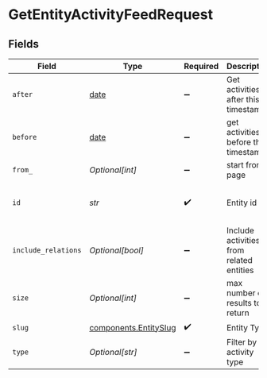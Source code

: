 # GetEntityActivityFeedRequest


## Fields

| Field                                                                | Type                                                                 | Required                                                             | Description                                                          | Example                                                              |
| -------------------------------------------------------------------- | -------------------------------------------------------------------- | -------------------------------------------------------------------- | -------------------------------------------------------------------- | -------------------------------------------------------------------- |
| `after`                                                              | [date](https://docs.python.org/3/library/datetime.html#date-objects) | :heavy_minus_sign:                                                   | Get activities after this timestamp                                  |                                                                      |
| `before`                                                             | [date](https://docs.python.org/3/library/datetime.html#date-objects) | :heavy_minus_sign:                                                   | get activities before this timestamp                                 |                                                                      |
| `from_`                                                              | *Optional[int]*                                                      | :heavy_minus_sign:                                                   | start from page                                                      |                                                                      |
| `id`                                                                 | *str*                                                                | :heavy_check_mark:                                                   | Entity id                                                            | 5da0a718-c822-403d-9f5d-20d4584e0528                                 |
| `include_relations`                                                  | *Optional[bool]*                                                     | :heavy_minus_sign:                                                   | Include activities from related entities                             |                                                                      |
| `size`                                                               | *Optional[int]*                                                      | :heavy_minus_sign:                                                   | max number of results to return                                      |                                                                      |
| `slug`                                                               | [components.EntitySlug](../../models/shared/entityslug.md)           | :heavy_check_mark:                                                   | Entity Type                                                          | contact                                                              |
| `type`                                                               | *Optional[str]*                                                      | :heavy_minus_sign:                                                   | Filter by activity type                                              | SyncActivity                                                         |